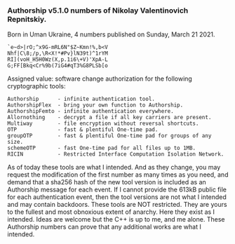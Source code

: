 ### Authorship v5.1.0 numbers of Nikolay Valentinovich Repnitskiy.
Born in Uman Ukraine, 4 numbers published on Sunday, March 21 2021.

```
`e~d>|rO;^x9G-mRL6N"$Z~Kmn!%,b<V
Nhf|C\8;/p,\R<X!*#Pv}lN39t)^1rYM
RI](voH_H5H0Wz(X,p.1i6\+V)'XpA-L
G;FF[Bkq<Cr%9b(7iG4#qT3%G8PLSb[o
```

Assigned value: software change authorization for the following cryptographic tools:

```text
Authorship      - infinite authentication tool.
AuthorshipFlex  - bring your own function to Authorship.
AuthorshipFemto - infinite authentication everywhere.
Allornothing    - decrypt a file if all key carriers are present.
Multiway        - file encryption without reversal shortcuts.
OTP             - fast & plentiful One-time pad.
groupOTP        - fast & plentiful One-time pad for groups of any size.
schemeOTP       - fast One-time pad for all files up to 1MB.
RICIN           - Restricted Interface Computation Isolation Network.
```

As of today these tools are what I intended. And as they change, you may request the
modification of the first number as many times as you need, and demand that a sha256
hash of the new tool version is included as an Authorship message for each event.
   If I cannot provide the 613kB public file for each authentication event, then the
tool versions are not what I intended and may contain backdoors. These tools are NOT
restricted. They are yours to the fullest and most obnoxious extent of anarchy. Here
they exist as I intended. Ideas are welcome but the C++ is up to me, and me alone.
These Authorship numbers can prove that any additional works are what I intended.
